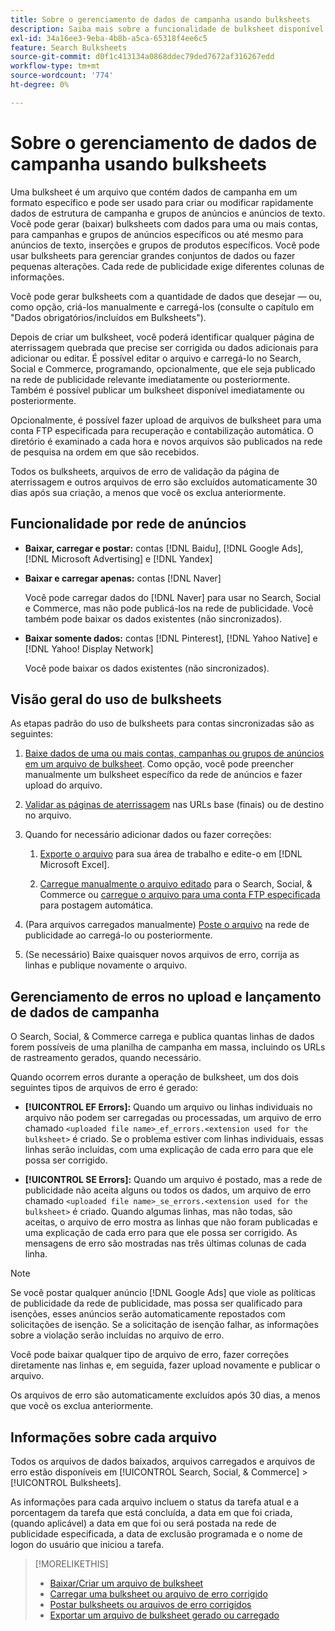 ```yaml
---
title: Sobre o gerenciamento de dados de campanha usando bulksheets
description: Saiba mais sobre a funcionalidade de bulksheet disponível pela rede de anúncios, o fluxo de trabalho de bulksheet e a manipulação de erros.
exl-id: 34a16ee3-9eba-4b8b-a5ca-65318f4ee6c5
feature: Search Bulksheets
source-git-commit: d0f1c413134a0868ddec79ded7672af316267edd
workflow-type: tm+mt
source-wordcount: '774'
ht-degree: 0%

---
```


# Sobre o gerenciamento de dados de campanha usando bulksheets

Uma bulksheet é um arquivo que contém dados de campanha em um formato específico e pode ser usado para criar ou modificar rapidamente dados de estrutura de campanha e grupos de anúncios e anúncios de texto. Você pode gerar (baixar) bulksheets com dados para uma ou mais contas, para campanhas e grupos de anúncios específicos ou até mesmo para anúncios de texto, inserções e grupos de produtos específicos. Você pode usar bulksheets para gerenciar grandes conjuntos de dados ou fazer pequenas alterações. Cada rede de publicidade exige diferentes colunas de informações.

Você pode gerar bulksheets com a quantidade de dados que desejar — ou, como opção, criá-los manualmente e carregá-los (consulte o capítulo em &quot;Dados obrigatórios/incluídos em Bulksheets&quot;).

Depois de criar um bulksheet, você poderá identificar qualquer página de aterrissagem quebrada que precise ser corrigida ou dados adicionais para adicionar ou editar. É possível editar o arquivo e carregá-lo no Search, Social e Commerce, programando, opcionalmente, que ele seja publicado na rede de publicidade relevante imediatamente ou posteriormente. Também é possível publicar um bulksheet disponível imediatamente ou posteriormente.

Opcionalmente, é possível fazer upload de arquivos de bulksheet para uma conta FTP especificada para recuperação e contabilização automática. O diretório é examinado a cada hora e novos arquivos são publicados na rede de pesquisa na ordem em que são recebidos.

Todos os bulksheets, arquivos de erro de validação da página de aterrissagem e outros arquivos de erro são excluídos automaticamente 30 dias após sua criação, a menos que você os exclua anteriormente.

## Funcionalidade por rede de anúncios

* **Baixar, carregar e postar:** contas [!DNL Baidu], [!DNL Google Ads], [!DNL Microsoft Advertising] e [!DNL Yandex]

* **Baixar e carregar apenas:** contas [!DNL Naver]

  Você pode carregar dados do [!DNL Naver] para usar no Search, Social e Commerce, mas não pode publicá-los na rede de publicidade. Você também pode baixar os dados existentes (não sincronizados).

* **Baixar somente dados:** contas [!DNL Pinterest], [!DNL Yahoo Native] e [!DNL Yahoo! Display Network]

  Você pode baixar os dados existentes (não sincronizados).

## Visão geral do uso de bulksheets

As etapas padrão do uso de bulksheets para contas sincronizadas são as seguintes:

<!-- insert image
  [EDIT/RECREATE FILE to replace "search engine"]
-->

1. [Baixe dados de uma ou mais contas, campanhas ou grupos de anúncios em um arquivo de bulksheet](bulksheet-download.md). Como opção, você pode preencher manualmente um bulksheet específico da rede de anúncios e fazer upload do arquivo.

1. [Validar as páginas de aterrissagem](bulksheet-validate-landing-pages.md) nas URLs base (finais) ou de destino no arquivo.

1. Quando for necessário adicionar dados ou fazer correções:

   1. [Exporte o arquivo](bulksheet-export.md) para sua área de trabalho e edite-o em [!DNL Microsoft Excel].

   1. [Carregue manualmente o arquivo editado](bulksheet-upload.md) para o Search, Social, &amp; Commerce ou [carregue o arquivo para uma conta FTP especificada](bulksheet-ftp-account.md) para postagem automática.

1. (Para arquivos carregados manualmente) [Poste o arquivo](bulksheet-post.md) na rede de publicidade ao carregá-lo ou posteriormente.

1. (Se necessário) Baixe quaisquer novos arquivos de erro, corrija as linhas e publique novamente o arquivo.

## Gerenciamento de erros no upload e lançamento de dados de campanha

O Search, Social, &amp; Commerce carrega e publica quantas linhas de dados forem possíveis de uma planilha de campanha em massa, incluindo os URLs de rastreamento gerados, quando necessário.

Quando ocorrem erros durante a operação de bulksheet, um dos dois seguintes tipos de arquivos de erro é gerado:

* **[!UICONTROL EF Errors]:** Quando um arquivo ou linhas individuais no arquivo não podem ser carregadas ou processadas, um arquivo de erro chamado `<uploaded file name>_ef_errors.<extension used for the bulksheet>` é criado. Se o problema estiver com linhas individuais, essas linhas serão incluídas, com uma explicação de cada erro para que ele possa ser corrigido.

* **[!UICONTROL SE Errors]:** Quando um arquivo é postado, mas a rede de publicidade não aceita alguns ou todos os dados, um arquivo de erro chamado `<uploaded file name>_se_errors.<extension used for the bulksheet>` é criado. Quando algumas linhas, mas não todas, são aceitas, o arquivo de erro mostra as linhas que não foram publicadas e uma explicação de cada erro para que ele possa ser corrigido. As mensagens de erro são mostradas nas três últimas colunas de cada linha.

>[!NOTE]
>
>Se você postar qualquer anúncio [!DNL Google Ads] que viole as políticas de publicidade da rede de publicidade, mas possa ser qualificado para isenções, esses anúncios serão automaticamente repostados com solicitações de isenção. Se a solicitação de isenção falhar, as informações sobre a violação serão incluídas no arquivo de erro.

Você pode baixar qualquer tipo de arquivo de erro, fazer correções diretamente nas linhas e, em seguida, fazer upload novamente e publicar o arquivo.

Os arquivos de erro são automaticamente excluídos após 30 dias, a menos que você os exclua anteriormente.

## Informações sobre cada arquivo

Todos os arquivos de dados baixados, arquivos carregados e arquivos de erro estão disponíveis em [!UICONTROL Search, Social, & Commerce] > [!UICONTROL Bulksheets].

As informações para cada arquivo incluem o status da tarefa atual e a porcentagem da tarefa que está concluída, a data em que foi criada, (quando aplicável) a data em que foi ou será postada na rede de publicidade especificada, a data de exclusão programada e o nome de logon do usuário que iniciou a tarefa.

>[!MORELIKETHIS]
>
>* [Baixar/Criar um arquivo de bulksheet](/help/search-social-commerce/campaign-management/bulksheets/bulksheet-download.md)
>* [Carregar uma bulksheet ou arquivo de erro corrigido](bulksheet-upload.md)
>* [Postar bulksheets ou arquivos de erro corrigidos](bulksheet-post.md)
>* [Exportar um arquivo de bulksheet gerado ou carregado](bulksheet-export.md)
